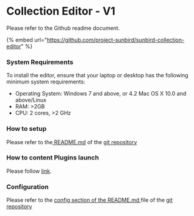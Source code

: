 # Collection Editor - V1

Please refer to the Github readme document.

{% embed url="https://github.com/project-sunbird/sunbird-collection-editor" %}

### System Requirements <a href="#system-requirements" id="system-requirements"></a>

To install the editor, ensure that your laptop or desktop has the following minimum system requirements:

* Operating System: Windows 7 and above, or 4.2 Mac OS X 10.0 and above/Linux
* RAM: >2GB
* CPU: 2 cores, >2 GHz

### How to setup

Please refer to the[ README.md](https://github.com/project-sunbird/sunbird-collection-editor#how-to-setup-sunbird-collection-editor-in-local) of the [git repository](https://github.com/project-sunbird/sunbird-collection-editor)

### How to content Plugins launch

Please follow [link](plugins.md).

### Configuration

Please refer to the [config section of the README.md ](https://github.com/project-sunbird/sunbird-collection-editor#how-to-configure)file of the [git repository](https://github.com/project-sunbird/sunbird-collection-editor)
